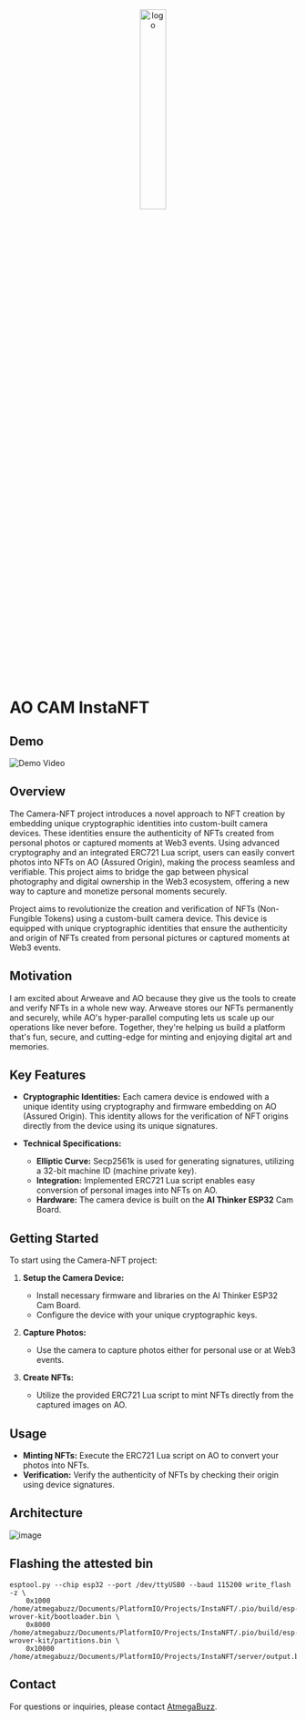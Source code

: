 <center><img src="https://github.com/AtmegaBuzz/InstaNFT/assets/68425016/5e828375-21a8-458f-b34c-9638000faaae" alt="logo" width="30%" /></center>


# AO CAM InstaNFT

## Demo
![Demo Video](https://youtu.be/N9f028EOvnw)

## Overview

The Camera-NFT project introduces a novel approach to NFT creation by embedding unique cryptographic identities into custom-built camera devices. These identities ensure the authenticity of NFTs created from personal photos or captured moments at Web3 events. Using advanced cryptography and an integrated ERC721 Lua script, users can easily convert photos into NFTs on AO (Assured Origin), making the process seamless and verifiable. This project aims to bridge the gap between physical photography and digital ownership in the Web3 ecosystem, offering a new way to capture and monetize personal moments securely.

Project aims to revolutionize the creation and verification of NFTs (Non-Fungible Tokens) using a custom-built camera device. This device is equipped with unique cryptographic identities that ensure the authenticity and origin of NFTs created from personal pictures or captured moments at Web3 events.

## Motivation 
I am excited about Arweave and AO because they give us the tools to create and verify NFTs in a whole new way. Arweave stores our NFTs permanently and securely, while AO's hyper-parallel computing lets us scale up our operations like never before. Together, they're helping us build a platform that's fun, secure, and cutting-edge for minting and enjoying digital art and memories.

## Key Features

- **Cryptographic Identities:** Each camera device is endowed with a unique identity using cryptography and firmware embedding on AO (Assured Origin). This identity allows for the verification of NFT origins directly from the device using its unique signatures.
  
- **Technical Specifications:**
  - **Elliptic Curve:** Secp2561k is used for generating signatures, utilizing a 32-bit machine ID (machine private key).
  - **Integration:** Implemented ERC721 Lua script enables easy conversion of personal images into NFTs on AO.
  - **Hardware:** The camera device is built on the **AI Thinker ESP32** Cam Board.

## Getting Started

To start using the Camera-NFT project:

1. **Setup the Camera Device:**
   - Install necessary firmware and libraries on the AI Thinker ESP32 Cam Board.
   - Configure the device with your unique cryptographic keys.

2. **Capture Photos:**
   - Use the camera to capture photos either for personal use or at Web3 events.

3. **Create NFTs:**
   - Utilize the provided ERC721 Lua script to mint NFTs directly from the captured images on AO.

## Usage

- **Minting NFTs:** Execute the ERC721 Lua script on AO to convert your photos into NFTs.
- **Verification:** Verify the authenticity of NFTs by checking their origin using device signatures.

## Architecture
![image](https://github.com/AtmegaBuzz/InstaNFT/assets/68425016/202e0ea0-beb5-4d80-b2f4-a8d209e20b5f)

## Flashing the attested bin
```
esptool.py --chip esp32 --port /dev/ttyUSB0 --baud 115200 write_flash -z \
    0x1000 /home/atmegabuzz/Documents/PlatformIO/Projects/InstaNFT/.pio/build/esp-wrover-kit/bootloader.bin \
    0x8000 /home/atmegabuzz/Documents/PlatformIO/Projects/InstaNFT/.pio/build/esp-wrover-kit/partitions.bin \
    0x10000 /home/atmegabuzz/Documents/PlatformIO/Projects/InstaNFT/server/output.bin
```


## Contact

For questions or inquiries, please contact [AtmegaBuzz](https://x.com/a_kraken_head).

